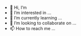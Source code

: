 - 👋 Hi, I’m
- 👀 I’m interested in ...
- 🌱 I’m currently learning ...
- 💞️ I’m looking to collaborate on ...
- 📫 How to reach me ...

<!---
Zhaxien/Zhaxien is a ✨ special ✨ repository because its `README.md` (this file) appears on your GitHub profile.
You can click the Preview link to take a look at your changes.
--->
